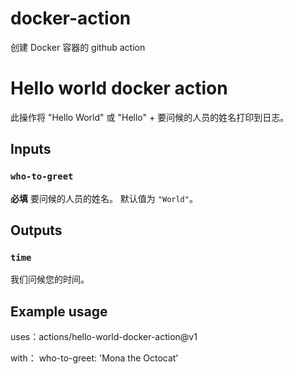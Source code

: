 # docker-action
创建 Docker 容器的 github action

# Hello world docker action

此操作将 "Hello World" 或 "Hello" + 要问候的人员的姓名打印到日志。

## Inputs

### `who-to-greet`

**必填** 要问候的人员的姓名。 默认值为 `"World"`。

## Outputs

### `time`

我们问候您的时间。

## Example usage

uses：actions/hello-world-docker-action@v1

with：
  who-to-greet: 'Mona the Octocat'